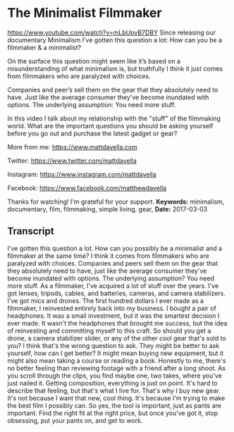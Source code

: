 # The Minimalist Filmmaker
https://www.youtube.com/watch?v=mLbUpvB7DBY
Since releasing our documentary Minimalism I’ve gotten this question a lot:  How can you be a filmmaker & a minimalist?

On the surface this question might seem like it’s based on a misunderstanding of what minimalism is, but truthfully I think it just comes from filmmakers who are paralyzed with choices.

Companies and peer’s sell them on the gear that they absolutely need to have. Just like the average consumer they’ve become inundated with options. The underlying assumption: You need more stuff.

In this video I talk about my relationship with the "stuff" of the filmmaking world. What are the important questions you should be asking yourself before you go out and purchase the latest gadget or gear?

More from me: https://www.mattdavella.com

Twitter: https://www.twitter.com/mattdavella

Instagram: https://www.instagram.com/mattdavella

Facebook: https://www.facebook.com/matthewdavella

Thanks for watching! I'm grateful for your support.
**Keywords:** minimalism, documentary, film, filmmaking, simple living, gear, 
**Date:** 2017-03-03

## Transcript
 I've gotten this question a lot. How can you possibly be a minimalist and a filmmaker at the same time? I think it comes from filmmakers who are paralyzed with choices. Companies and peers sell them on the gear that they absolutely need to have, just like the average consumer they've become inundated with options. The underlying assumption? You need more stuff. As a filmmaker, I've acquired a lot of stuff over the years. I've got lenses, tripods, cables, and batteries, cameras, and camera stabilizers. I've got mics and drones. The first hundred dollars I ever made as a filmmaker, I reinvested entirely back into my business. I bought a pair of headphones. It was a small investment, but it was the smartest decision I ever made. It wasn't the headphones that brought me success, but the idea of reinvesting and committing myself to this craft. So should you get a drone, a camera stabilizer slider, or any of the other cool gear that's sold to you? I think that's the wrong question to ask. They might be better to ask yourself, how can I get better? It might mean buying new equipment, but it might also mean taking a course or reading a book. Honestly to me, there's no better feeling than reviewing footage with a friend after a long shoot. As you scroll through the clips, you find maybe one, two takes, where you've just nailed it. Getting composition, everything is just on point. It's hard to describe that feeling, but that's what I live for. That's why I buy new gear. It's not because I want that new, cool thing. It's because I'm trying to make the best film I possibly can. So yes, the tool is important, just as pants are important. Find the right fit at the right price, but once you've got it, stop obsessing, put your pants on, and get to work.
